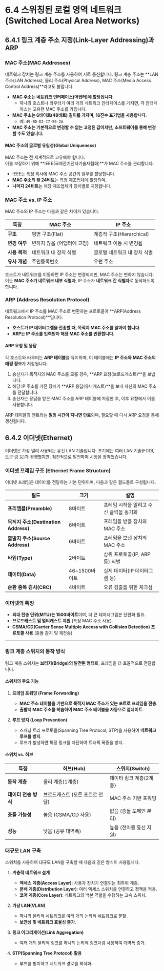 # **6.4 스위칭된 로컬 영역 네트워크(Switched Local Area Networks)**

## **6.4.1 링크 계층 주소 지정(Link-Layer Addressing)과 ARP**

### **MAC 주소(MAC Addresses)**
네트워크 장치는 링크 계층 주소를 사용하여 서로 통신합니다. 링크 계층 주소는 **LAN 주소(LAN Address), 물리 주소(Physical Address), MAC 주소(Media Access Control Address)**라고도 불립니다.  

- **MAC 주소는 네트워크 인터페이스(어댑터)에 할당됩니다.**  
  - 하나의 호스트나 라우터가 여러 개의 네트워크 인터페이스를 가지면, 각 인터페이스는 고유한 MAC 주소를 가집니다.  
- **MAC 주소는 6바이트(48비트) 길이를 가지며, 16진수 표기법을 사용합니다.**  
  - 예: `49-BD-D2-C7-56-2A`  
- **MAC 주소는 기본적으로 변경할 수 없는 고정된 값이지만, 소프트웨어를 통해 변경할 수도 있습니다.**  

#### **MAC 주소의 글로벌 유일성(Global Uniqueness)**
MAC 주소는 전 세계적으로 고유해야 합니다.  
이를 보장하기 위해 **IEEE(국제전기전자기술자협회)**가 MAC 주소를 관리합니다.  

- IEEE는 특정 회사에 MAC 주소 공간의 일부를 할당합니다.  
- **MAC 주소의 앞 24비트**는 특정 제조업체에 할당되며,  
- **나머지 24비트**는 해당 제조업체가 장치별로 지정합니다.  

### **MAC 주소 vs. IP 주소**
MAC 주소와 IP 주소는 다음과 같은 차이가 있습니다.  

| **특징** | **MAC 주소** | **IP 주소** |
|----------|-------------|-------------|
| **구조** | 평면 구조(Flat) | 계층적 구조(Hierarchical) |
| **변경 여부** | 변하지 않음 (어댑터에 고정) | 네트워크 이동 시 변경됨 |
| **사용 목적** | 네트워크 내 장치 식별 | 글로벌 네트워크 내 장치 식별 |
| **유사 개념** | 주민등록번호 | 우편 주소 |

호스트가 네트워크를 이동하면 IP 주소는 변경되지만, MAC 주소는 변하지 않습니다. 이는 **MAC 주소가 네트워크 내부 식별자**, IP 주소가 **네트워크 간 식별자**로 동작하도록 합니다.  

### **ARP (Address Resolution Protocol)**
네트워크에서 IP 주소를 MAC 주소로 변환하는 프로토콜이 **ARP(Address Resolution Protocol)**입니다.  

- **호스트가 IP 데이터그램을 전송할 때, 목적지 MAC 주소를 알아야 합니다.**  
- **ARP는 IP 주소를 입력받아 해당 MAC 주소를 반환합니다.**  

#### **ARP 요청 및 응답**
각 호스트와 라우터는 **ARP 테이블**을 유지하며, 이 테이블에는 **IP 주소와 MAC 주소의 매핑 정보**가 저장됩니다.  

1. 송신자가 목적지의 MAC 주소를 모를 경우, **ARP 요청(브로드캐스트)**을 보냅니다.  
2. 해당 IP 주소를 가진 장치가 **ARP 응답(유니캐스트)**을 보내 자신의 MAC 주소를 전달합니다.  
3. 송신자는 응답을 받은 MAC 주소를 ARP 테이블에 저장한 후, 이후 요청에서 이를 사용합니다.  

ARP 테이블의 엔트리는 **일정 시간이 지나면 만료**되며, 필요할 때 다시 ARP 요청을 통해 갱신됩니다.  

## **6.4.2 이더넷(Ethernet)**
이더넷은 가장 널리 사용되는 유선 LAN 기술입니다. 초기에는 여러 LAN 기술(FDDI, 토큰 링 등)과 경쟁했지만, 점진적으로 발전하며 시장을 장악했습니다.  

### **이더넷 프레임 구조 (Ethernet Frame Structure)**
이더넷 프레임은 데이터를 전달하는 기본 단위이며, 다음과 같은 필드들로 구성됩니다.  

| **필드** | **크기** | **설명** |
|----------|---------|---------|
| **프리앰블(Preamble)** | 8바이트 | 프레임 시작을 알리고 수신 클럭을 동기화 |
| **목적지 주소(Destination Address)** | 6바이트 | 프레임을 받을 장치의 MAC 주소 |
| **출발지 주소(Source Address)** | 6바이트 | 프레임을 보낸 장치의 MAC 주소 |
| **타입(Type)** | 2바이트 | 상위 프로토콜(IP, ARP 등) 식별 |
| **데이터(Data)** | 46~1500바이트 | 실제 데이터(IP 데이터그램 등) |
| **순환 중복 검사(CRC)** | 4바이트 | 오류 검출을 위한 체크섬 |

### **이더넷의 특징**
- **최대 전송 단위(MTU)는 1500바이트**이며, 더 큰 데이터그램은 단편화 필요.  
- **브로드캐스트 및 멀티캐스트 지원** (특정 MAC 주소 사용).  
- **CSMA/CD(Carrier Sense Multiple Access with Collision Detection) 프로토콜 사용** (충돌 감지 및 재전송).  

---

### **링크 계층 스위치의 동작 방식**
링크 계층 스위치는 **브리지(Bridge)의 발전된 형태**로, 프레임을 더 효율적으로 전달합니다.  

#### **스위치의 주요 기능**
1. **프레임 포워딩 (Frame Forwarding)**  
   - **MAC 주소 테이블을 기반으로 목적지 MAC 주소가 있는 포트로 프레임을 전송**.  
   - **출발지 MAC 주소를 학습하여 MAC 주소 테이블을 자동으로 업데이트**.  

2. **루프 방지 (Loop Prevention)**  
   - 스패닝 트리 프로토콜(Spanning Tree Protocol, STP)을 사용하여 **네트워크 루프를 방지**.  
   - 루프가 발생하면 특정 링크를 차단하여 트래픽 폭증을 방지.  

#### **스위치 vs. 허브**
| **특징** | **허브(Hub)** | **스위치(Switch)** |
|----------|--------------|--------------------|
| **동작 계층** | 물리 계층(1계층) | 데이터 링크 계층(2계층) |
| **데이터 전송 방식** | 브로드캐스트 (모든 포트로 전달) | MAC 주소 기반 포워딩 |
| **충돌 가능성** | 높음 (CSMA/CD 사용) | 없음 (충돌 도메인 분리) |
| **성능** | 낮음 (공유 대역폭) | 높음 (전이중 통신 지원) |

### **대규모 LAN 구축**
스위치를 사용하여 대규모 LAN을 구축할 때 다음과 같은 방식이 사용됩니다.

1. **계층적 네트워크 설계**
   - **엑세스 계층(Access Layer)**: 사용자 장치가 연결되는 최하위 계층.  
   - **분배 계층(Distribution Layer)**: 여러 엑세스 스위치를 연결하고 정책을 적용.  
   - **코어 계층(Core Layer)**: 네트워크의 백본 역할을 수행하는 고속 스위치.  

2. **가상 LAN(VLAN)**
   - 하나의 물리적 네트워크를 여러 개의 논리적 네트워크로 분할.  
   - **보안성 및 네트워크 효율성 증가**.  

3. **링크 어그리게이션(Link Aggregation)**
   - 여러 개의 물리적 링크를 하나의 논리적 링크처럼 사용하여 대역폭 증가.  

4. **STP(Spanning Tree Protocol) 활용**
   - 루프를 방지하고 네트워크 경로를 최적화.  
